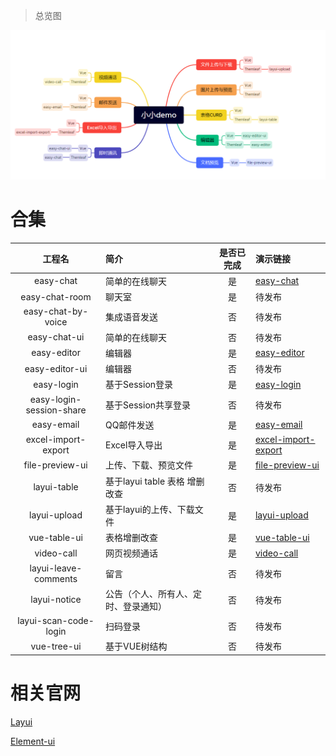 > 总览图

![img.png](img.png)

# 合集

|           工程名            | 简介                    | 是否已完成 | 演示链接                                                                |
|:------------------------:|:----------------------|:-----:|:--------------------------------------------------------------------|
|        easy-chat         | 简单的在线聊天               |   是   | [easy-chat](https://www.bilibili.com/video/BV1TM4113796/)           |
|      easy-chat-room      | 聊天室                   |   是   | 待发布                                                                 |
|    easy-chat-by-voice    | 集成语音发送                |   否   | 待发布                                                                 |
|       easy-chat-ui       | 简单的在线聊天<Vue>          |   否   | 待发布                                                                 |
|       easy-editor        | 编辑器<HTML>             |   是   | [easy-editor ](https://www.bilibili.com/video/BV1KT411871U/)        |
|      easy-editor-ui      | 编辑器<Vue>              |   否   | 待发布                                                                 |
|        easy-login        | 基于Session登录           |   是   | [easy-login](https://www.bilibili.com/video/BV1co4y137Hq/)          |
| easy-login-session-share | 基于Session共享登录         |   否   | 待发布                                                                 |
|        easy-email        | QQ邮件发送                |   是   | [easy-email](https://www.bilibili.com/video/BV1pM4y1e76F/)          |
|   excel-import-export    | Excel导入导出             |   是   | [excel-import-export](https://www.bilibili.com/video/BV1r24y1T73f/) |
|     file-preview-ui      | 上传、下载、预览文件            |   是   | [file-preview-ui ](https://www.bilibili.com/video/BV1Zo4y1T7d1/)    |
|       layui-table        | 基于layui table 表格 增删改查 |   否   | 待发布                                                                 |
|       layui-upload       | 基于layui的上传、下载文件       |   是   | [layui-upload](https://www.bilibili.com/video/BV1Zo4y1T7d1/)                                                    |
|       vue-table-ui       | 表格增删改查<Vue>           |   是   | [vue-table-ui]()                                                    |
|        video-call        | 网页视频通话                |   是   | [video-call](https://www.bilibili.com/video/BV1vP41117pu/)          |
|   layui-leave-comments   | 留言                    |   否   | 待发布                                                                 |
|       layui-notice       | 公告（个人、所有人、定时、登录通知）    |   否   | 待发布                                                                 |
|  layui-scan-code-login   | 扫码登录                  |   否   | 待发布                                                                 |
|  vue-tree-ui   | 基于VUE树结构             |   否   | 待发布                                                                 |

# 相关官网

[Layui](http://layui.dotnetcms.cn/web/index.htm)

[Element-ui](https://element.eleme.cn/#/zh-CN)